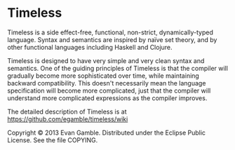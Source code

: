 Timeless
========

Timeless is a side effect-free, functional, non-strict, dynamically-typed language. Syntax and semantics are inspired by naïve set theory, and by other functional languages including Haskell and Clojure.

Timeless is designed to have very simple and very clean syntax and semantics. One of the guiding principles of Timeless is that the compiler will gradually become more sophisticated over time, while maintaining backward compatibility. This doesn't necessarily mean the language specification will become more complicated, just that the compiler will understand more complicated expressions as the compiler improves.

The detailed description of Timeless is at https://github.com/egamble/timeless/wiki

Copyright © 2013 Evan Gamble. Distributed under the Eclipse Public License. See the file COPYING.
